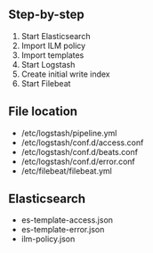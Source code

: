 ## Step-by-step

1. Start Elasticsearch
1. Import ILM policy
1. Import templates
1. Start Logstash
  1. Create initial write index
1. Start Filebeat

## File location

- /etc/logstash/pipeline.yml
- /etc/logstash/conf.d/access.conf
- /etc/logstash/conf.d/beats.conf
- /etc/logstash/conf.d/error.conf
- /etc/filebeat/filebeat.yml

## Elasticsearch 

- es-template-access.json
- es-template-error.json
- ilm-policy.json

